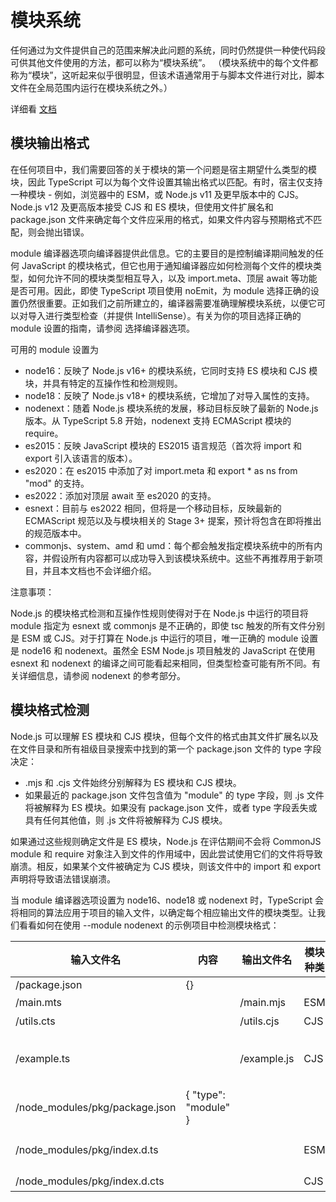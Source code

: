 # 模块系统

任何通过为文件提供自己的范围来解决此问题的系统，同时仍然提供一种使代码段可供其他文件使用的方法，都可以称为“模块系统”。 （模块系统中的每个文件都称为“模块”，这听起来似乎很明显，但该术语通常用于与脚本文件进行对比，脚本文件在全局范围内运行在模块系统之外。）

详细看 [文档](https://ts.nodejs.cn/docs/handbook/modules/theory.html)

## 模块输出格式

在任何项目中，我们需要回答的关于模块的第一个问题是宿主期望什么类型的模块，因此 TypeScript 可以为每个文件设置其输出格式以匹配。有时，宿主仅支持一种模块 - 例如，浏览器中的 ESM，或 Node.js v11 及更早版本中的 CJS。Node.js v12 及更高版本接受 CJS 和 ES 模块，但使用文件扩展名和 package.json 文件来确定每个文件应采用的格式，如果文件内容与预期格式不匹配，则会抛出错误。

module 编译器选项向编译器提供此信息。它的主要目的是控制编译期间触发的任何 JavaScript 的模块格式，但它也用于通知编译器应如何检测每个文件的模块类型，如何允许不同的模块类型相互导入，以及 import.meta、顶层 await 等功能是否可用。因此，即使 TypeScript 项目使用 noEmit，为 module 选择正确的设置仍然很重要。正如我们之前所建立的，编译器需要准确理解模块系统，以便它可以对导入进行类型检查（并提供 IntelliSense）。有关为你的项目选择正确的 module 设置的指南，请参阅 选择编译器选项。

可用的 module 设置为

- node16：反映了 Node.js v16+ 的模块系统，它同时支持 ES 模块和 CJS 模块，并具有特定的互操作性和检测规则。
- node18：反映了 Node.js v18+ 的模块系统，它增加了对导入属性的支持。
- nodenext：随着 Node.js 模块系统的发展，移动目标反映了最新的 Node.js 版本。从 TypeScript 5.8 开始，nodenext 支持 ECMAScript 模块的 require。
- es2015：反映 JavaScript 模块的 ES2015 语言规范（首次将 import 和 export 引入该语言的版本）。
- es2020：在 es2015 中添加了对 import.meta 和 export * as ns from "mod" 的支持。
- es2022：添加对顶层 await 至 es2020 的支持。
- esnext：目前与 es2022 相同，但将是一个移动目标，反映最新的 ECMAScript 规范以及与模块相关的 Stage 3+ 提案，预计将包含在即将推出的规范版本中。
- commonjs、system、amd 和 umd：每个都会触发指定模块系统中的所有内容，并假设所有内容都可以成功导入到该模块系统中。这些不再推荐用于新项目，并且本文档也不会详细介绍。

注意事项：

Node.js 的模块格式检测和互操作性规则使得对于在 Node.js 中运行的项目将 module 指定为 esnext 或 commonjs 是不正确的，即使 tsc 触发的所有文件分别是 ESM 或 CJS。对于打算在 Node.js 中运行的项目，唯一正确的 module 设置是 node16 和 nodenext。虽然全 ESM Node.js 项目触发的 JavaScript 在使用 esnext 和 nodenext 的编译之间可能看起来相同，但类型检查可能有所不同。有关详细信息，请参阅 nodenext 的参考部分。

## 模块格式检测

Node.js 可以理解 ES 模块和 CJS 模块，但每个文件的格式由其文件扩展名以及在文件目录和所有祖级目录搜索中找到的第一个 package.json 文件的 type 字段决定：

- .mjs 和 .cjs 文件始终分别解释为 ES 模块和 CJS 模块。
- 如果最近的 package.json 文件包含值为 "module" 的 type 字段，则 .js 文件将被解释为 ES 模块。如果没有 package.json 文件，或者 type 字段丢失或具有任何其他值，则 .js 文件将被解释为 CJS 模块。

如果通过这些规则确定文件是 ES 模块，Node.js 在评估期间不会将 CommonJS module 和 require 对象注入到文件的作用域中，因此尝试使用它们的文件将导致崩溃。相反，如果某个文件被确定为 CJS 模块，则该文件中的 import 和 export 声明将导致语法错误崩溃。

当 module 编译器选项设置为 node16、node18 或 nodenext 时，TypeScript 会将相同的算法应用于项目的输入文件，以确定每个相应输出文件的模块类型。让我们看看如何在使用 --module nodenext 的示例项目中检测模块格式：

| 输入文件名                      | 内容   | 输出文件名      | 模块种类 | 原因                     |
|---------------------------------|--------|-----------------|----------|--------------------------|
| /package.json                   | {}     |                 |          |                          |
| /main.mts                       |        | /main.mjs       | ESM      | 文件扩展名               |
| /utils.cts                      |        | /utils.cjs      | CJS      | 文件扩展名               |
| /example.ts                     |        | /example.js     | CJS      | package.json 中没有 "type": "module" |
| /node_modules/pkg/package.json  | { "type": "module" } |                 |          |                          |
| /node_modules/pkg/index.d.ts    |        |                 | ESM      | package.json 中的 "type": "module" |
| /node_modules/pkg/index.d.cts   |        |                 | CJS      | 文件扩展名               |
